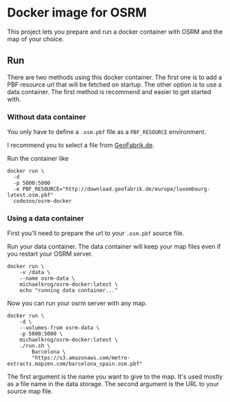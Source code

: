 # Docker image for OSRM

This project lets you prepare and run a docker container with OSRM and the map of your choice.

## Run
There are two methods using this docker container. The first one is to add a PBF resource url that will be fetched on startup. The other option is to use a data container. The first method is recommend and easier to get started with.

### Without data container

You only have to define a `.osm.pbf` file as a `PBF_RESOURCE` environment.

I recommend you to select a file from [GeoFabrik.de](http://download.geofabrik.de/).

Run the container like

```
docker run \
  -d
  -p 5000:5000
  -e PBF_RESOURCE="http://download.geofabrik.de/europe/luxembourg-latest.osm.pbf"
  codezoo/osrm-docker
```

### Using a data container

First you'll need to prepare the url to your `.osm.pbf` source file.

Run your data container. The data container will keep your map files even if you restart your OSRM server.

```
docker run \
    -v /data \
    --name osrm-data \
    michaelkrog/osrm-docker:latest \
    echo "running data container..."
```

Now you can run your osrm server with any map.

```
docker run \
    -d \
    --volumes-from osrm-data \
    -p 5000:5000 \
    michaelkrog/osrm-docker:latest \
    ./run.sh \
        Barcelona \
        "https://s3.amazonaws.com/metro-extracts.mapzen.com/barcelona_spain.osm.pbf"
```

The first argument is the name you want to give to the map. It's used mostly as a file name in the data storage.
The second argument is the URL to your source map file.
